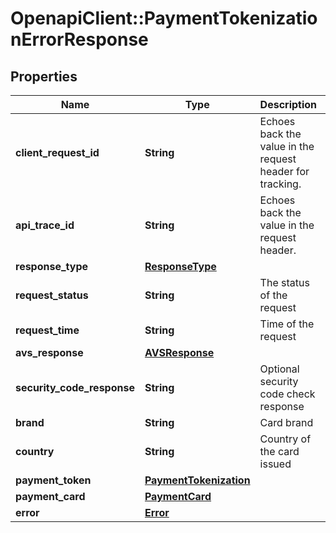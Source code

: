 # OpenapiClient::PaymentTokenizationErrorResponse

## Properties
Name | Type | Description | Notes
------------ | ------------- | ------------- | -------------
**client_request_id** | **String** | Echoes back the value in the request header for tracking. | [optional] 
**api_trace_id** | **String** | Echoes back the value in the request header. | [optional] 
**response_type** | [**ResponseType**](ResponseType.md) |  | 
**request_status** | **String** | The status of the request | [optional] 
**request_time** | **String** | Time of the request | [optional] 
**avs_response** | [**AVSResponse**](AVSResponse.md) |  | [optional] 
**security_code_response** | **String** | Optional security code check response | [optional] 
**brand** | **String** | Card brand | [optional] 
**country** | **String** | Country of the card issued | [optional] 
**payment_token** | [**PaymentTokenization**](PaymentTokenization.md) |  | [optional] 
**payment_card** | [**PaymentCard**](PaymentCard.md) |  | [optional] 
**error** | [**Error**](Error.md) |  | [optional] 


